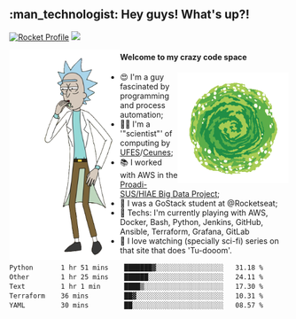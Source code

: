 
<h2> :man_technologist: Hey guys! What's up?!</h2>
                                                                         
[![Rocket Profile](https://img.shields.io/static/v1?label=Rocketseat&message=Profile&colorA=purple&color=black&logo=Rocket&logoColor=white)](https://app.rocketseat.com.br/me/elyabe)
<a href="https://www.linkedin.com/in/elyabe/"><img src="https://img.shields.io/badge/LinkedIn-informational?logo=linkedin"/></a>

<img align='left' src="https://raw.githubusercontent.com/Elyabe/Elyabe/master/images/rick-dancing.gif" width='200'>

                       
#### Welcome to my crazy code space 
<img align='right' src="https://raw.githubusercontent.com/Elyabe/elyabe/master/images/portal-3.gif" width='200'>

- :heart_eyes: I'm a guy fascinated by programming and process automation; 
- :office_worker: I'm a '"scientist"' of computing by [UFES](http://ufes.br)/[Ceunes](http://ceunes.ufes.br);
- :books: I worked with AWS in the [Proadi-SUS/HIAE Big Data Project](https://www.einstein.br/responsabilidade-social/atuacao-com-o-ministerio-da-saude/proadi-sus);
- :rocket: I was a GoStack student at @Rocketseat;
- :green_heart: Techs: I'm currently playing with AWS, Docker, Bash, Python, Jenkins, GitHub, Ansible, Terraform, Grafana, GitLab
- :movie_camera: I love watching (specially sci-fi) series on that site that does 'Tu-dooom'.

<!--START_SECTION:waka-->

```txt
Python       1 hr 51 mins    ███████▓░░░░░░░░░░░░░░░░░   31.18 %
Other        1 hr 25 mins    ██████░░░░░░░░░░░░░░░░░░░   24.11 %
Text         1 hr 1 min      ████▒░░░░░░░░░░░░░░░░░░░░   17.30 %
Terraform    36 mins         ██▓░░░░░░░░░░░░░░░░░░░░░░   10.31 %
YAML         30 mins         ██░░░░░░░░░░░░░░░░░░░░░░░   08.57 %
```

<!--END_SECTION:waka-->
